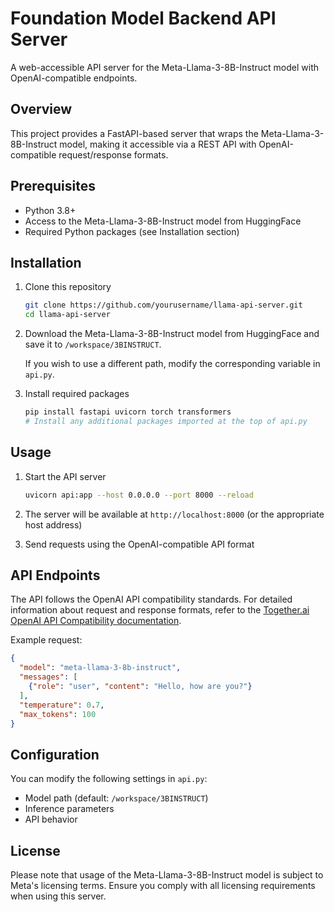# Foundation Model Backend API Server

A web-accessible API server for the Meta-Llama-3-8B-Instruct model with OpenAI-compatible endpoints.

## Overview

This project provides a FastAPI-based server that wraps the Meta-Llama-3-8B-Instruct model, making it accessible via a REST API with OpenAI-compatible request/response formats.

## Prerequisites

- Python 3.8+
- Access to the Meta-Llama-3-8B-Instruct model from HuggingFace
- Required Python packages (see Installation section)

## Installation

1. Clone this repository
   ```bash
   git clone https://github.com/yourusername/llama-api-server.git
   cd llama-api-server
   ```

2. Download the Meta-Llama-3-8B-Instruct model from HuggingFace and save it to `/workspace/3BINSTRUCT`. 
   
   If you wish to use a different path, modify the corresponding variable in `api.py`.

3. Install required packages
   ```bash
   pip install fastapi uvicorn torch transformers
   # Install any additional packages imported at the top of api.py
   ```

## Usage

1. Start the API server
   ```bash
   uvicorn api:app --host 0.0.0.0 --port 8000 --reload
   ```

2. The server will be available at `http://localhost:8000` (or the appropriate host address)

3. Send requests using the OpenAI-compatible API format

## API Endpoints

The API follows the OpenAI API compatibility standards. For detailed information about request and response formats, refer to the [Together.ai OpenAI API Compatibility documentation](https://docs.together.ai/docs/openai-api-compatibility).

Example request:
```json
{
  "model": "meta-llama-3-8b-instruct",
  "messages": [
    {"role": "user", "content": "Hello, how are you?"}
  ],
  "temperature": 0.7,
  "max_tokens": 100
}
```

## Configuration

You can modify the following settings in `api.py`:
- Model path (default: `/workspace/3BINSTRUCT`)
- Inference parameters
- API behavior

## License

Please note that usage of the Meta-Llama-3-8B-Instruct model is subject to Meta's licensing terms. Ensure you comply with all licensing requirements when using this server.